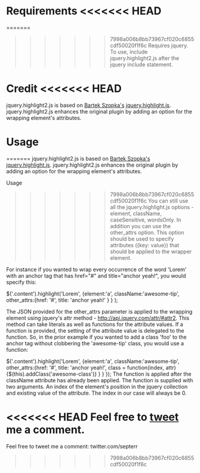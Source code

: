 Requirements
<<<<<<< HEAD
=============
=======
>>>>>>> 7998a006b8bb73967cf020c6855cdf50020f1f6c
Requires jquery.
To use, include jquery.highlight2.js after the jquery include statement.

Credit
<<<<<<< HEAD
=======
jquery.highlight2.js is based on [Bartek Szopka's](https://github.com/bartaz) [jquery.highlight.js](https://github.com/bartaz/sandbox.js).
jquery.highlight2.js enhances the original plugin by adding an option for the wrapping element's attributes.

Usage
======
=======
jquery.highlight2.js is based on <a href="https://github.com/bartaz">Bartek Szopka's</a> <a href="https://github.com/bartaz/sandbox.js">jquery.highlight.js</a>.
jquery.highlight2.js enhances the original plugin by adding an option for the wrapping element's attributes.

Usage
>>>>>>> 7998a006b8bb73967cf020c6855cdf50020f1f6c
You can still use all the jquery.highlight.js options - element, className, caseSensitive, wordsOnly.
In addition you can use the other_attrs option. This option should be used to specify attributes ({key: value}) that should be applied to the wrapper element.

 For instance if you wanted to wrap every occurrence of the word 'Lorem' with an anchor tag that has href="#" and title="anchor yeah!",
 you would specify this:

 $('.content').highlight('Lorem', {element:'a', className:'awesome-tip',
         other_attrs:{href: '#',
             title: 'anchor yeah!'
             }
         }
     );

 The JSON provided for the other_attrs parameter is applied to the wrapping element using jquery's attr method - http://api.jquery.com/attr/#attr2.
 This method can take literals as well as functions for the attribute values. If a function is provided, the setting of the attribute value is delegated to the function.
 So, in the prior example if you wanted to add a class 'foo' to the anchor tag without clobbering the 'awesome-tip' class, you would use a function:

  $('.content').highlight('Lorem', {element:'a', className:'awesome-tip',
           other_attrs:{href: '#',
               title: 'anchor yeah!',
               class = function(index, attr){$(this).addClass('awesome-class')}
               }
           }
       });
  The function is applied after the className attribute has already been applied. The function is supplied with two arguments. An index of the element's position in the jquery collection and existing value of the attribute.
  The index in our case will always be 0.

<<<<<<< HEAD
Feel free to [tweet](twitter.com/septerr) me a comment.
=======
Feel free to tweet me a comment: twitter.com/septerr
>>>>>>> 7998a006b8bb73967cf020c6855cdf50020f1f6c

